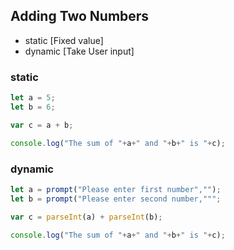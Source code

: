 ## Adding Two Numbers

 - static [Fixed value]
 - dynamic [Take User input]

### static 
```js
let a = 5;
let b = 6;

var c = a + b;

console.log("The sum of "+a+" and "+b+" is "+c);
```

### dynamic
```js
let a = prompt("Please enter first number","");
let b = prompt("Please enter second number,""";

var c = parseInt(a) + parseInt(b);

console.log("The sum of "+a+" and "+b+" is "+c);
```
